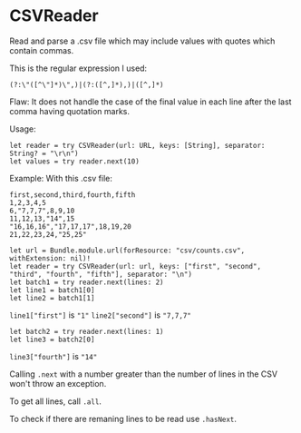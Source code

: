 # CSVReader

Read and parse a .csv file which may include values with quotes which contain commas.

This is the regular expression I used:

```(?:\"([^\"]*)\",)|(?:([^,]*),)|([^,]*)```

Flaw: It does not handle the case of the final value in each line after the last comma having quotation marks.

Usage:
```
let reader = try CSVReader(url: URL, keys: [String], separator: String? = "\r\n")
let values = try reader.next(10)
```

Example:
With this .csv file:
```
first,second,third,fourth,fifth
1,2,3,4,5
6,"7,7,7",8,9,10
11,12,13,"14",15
"16,16,16","17,17,17",18,19,20
21,22,23,24,"25,25"
```
```
let url = Bundle.module.url(forResource: "csv/counts.csv", withExtension: nil)!
let reader = try CSVReader(url: url, keys: ["first", "second", "third", "fourth", "fifth"], separator: "\n")
let batch1 = try reader.next(lines: 2)
let line1 = batch1[0]
let line2 = batch1[1]
```
`line1["first"]` is `"1"`
`line2["second"]` is `"7,7,7"`
```
let batch2 = try reader.next(lines: 1)
let line3 = batch2[0]
```
`line3["fourth"]` is `"14"`

Calling `.next` with a number greater than the number of lines in the CSV won't throw an exception.

To get all lines, call `.all`.

To check if there are remaning lines to be read use `.hasNext`.
